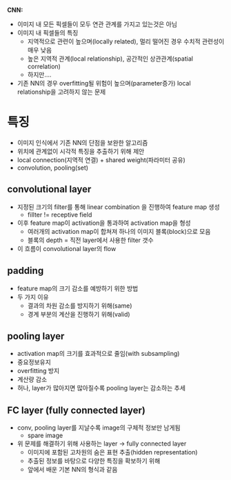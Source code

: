 **CNN:**  
- 이미지 내 모든 픽셀들이 모두 연관 관계를 가지고 있는것은 아님
- 이미지 내 픽셀들의 특징
    - 지역적으로 관련이 높으며(locally related), 멀리 떨어진 경우 수치적 관련성이 매우 낮음
    - 높은 지역적 관계(local relationship), 공간적인 상관관계(spatial correlation)
    - 하지만....
- 기존 NN의 경우 overfitting될 위험이 높으며(parameter증가) local relationship을 고려하지 않는 문제

# 특징

- 이미지 인식에서 기존 NN의 단점을 보완한 알고리즘
- 위치에 관계없이 시각적 특징을 추출하기 위해 제안
- local connection(지역적 연결) + shared weight(파라미터 공유)
- convolution, pooling(set)

## convolutional layer
- 지정된 크기의 filter를 통해 linear combination 을 진행하여 feature map 생성
    - fillter != receptive field
- 이후 feature map이 activation을 통과하여 activation map을 형성
    - 여러개의 activation map이 합쳐져 하나의 이미지 블록(block)으로 모음
    - 블록의 depth = 직전 layer에서 사용한 filter 갯수
- 이 흐름이 convolutional layer의 flow

## padding
- feature map의 크기 감소를 예방하기 위한 방법
- 두 가지 이유
    - 결과의 차원 감소를 방지하기 위해(same)
    - 경계 부분의 계산을 진행하기 위해(valid)
    
## pooling layer
- activation map의 크기를 효과적으로 줄임(with subsampling)
- 중요정보유지
- overfitting 방지
- 계산량 감소
- 허나, layer가 많아지면 많아질수록 pooling layer는 감소하는 추세

## FC layer (fully connected layer)
- conv, pooling layer를 지날수록 image의 구체적 정보만 남게됨
    - spare image
- 위 문제를 해결하기 위해 사용하는 layer -> fully connected layer
    - 이미지에 포함된 고차원의 숨은 표현 추출(hidden representation)
    - 추출된 정보를 바탕으로 다양한 특징을 확보하기 위해
    - 앞에서 배운 기본 NN의 형식과 같음
